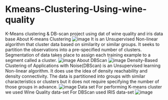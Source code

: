 # Kmeans-Clustering-Using-wine-quality
K-Means clustering &amp;  DB-scan project using dat of wine quality and iris data base
About K-means Clustering ![image](https://user-images.githubusercontent.com/90887293/161680535-e9fab052-3943-4629-85e4-c242a4e6b84c.png)
It is an Unsupervised Non-linear algorithm that cluster data based on similarity or similar groups. It seeks to partition the observations into a pre-specified number of clusters. Segmentation of data takes place to assign each training example to a segment called a cluster. 
![image](https://user-images.githubusercontent.com/90887293/161680567-3c279bf7-5dbc-48d3-a09e-fc7a9e1b33f3.png)
About DBScan
![image](https://user-images.githubusercontent.com/90887293/161680870-f0768353-2b1a-4635-92fd-982b068a899c.png)
Density-Based Clustering of Applications with Noise(DBScan) is an Unsupervised learning Non-linear algorithm. It does use the idea of density reachability and density connectivity. The data is partitioned into groups with similar characteristics or clusters but it does not require specifying the number of those groups in advance.
![image](https://user-images.githubusercontent.com/90887293/161680891-b17288ee-82fb-4e9f-b57a-e82991ef7491.png)
Data set
For performing K-means cluster we used Wine Quality data-set
For DBScan used IRIS data-set
![image](https://user-images.githubusercontent.com/90887293/161680949-16391f20-b8ff-4dad-9663-d42ca113d670.png)

